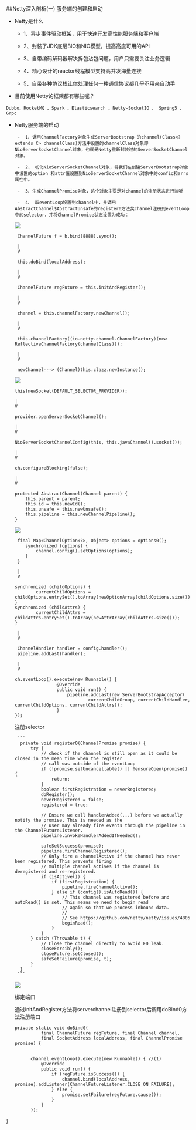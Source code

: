 ##Netty深入剖析(一)  服务端的创建和启动

- Netty是什么

   - 1、异步事件驱动框架，用于快速开发高性能服务端和客户端
   
   - 2、封装了JDK底层BIO和NIO模型，提高高度可用的API 
   
   - 3、自带编码解码器解决拆包沾包问题，用户只需要关注业务逻辑

   - 4、精心设计的reactor线程模型支持高并发海量连接

   - 5、自带各种协议栈让你处理任何一种通信协议都几乎不用亲自动手
   
- 目前使用Netty的框架都有哪些呢？

 ```
 Dubbo、RocketMQ 、Spark 、Elasticsearch 、Netty-SocketIO 、 Spring5 、 Grpc 
 ```

- Netty服务端的启动


       -  1、调用ChannelFactory对象生成ServerBootstrap 的channel(Class<? extends C> channelClass)方法中设置的channelClass对象即NioServerSocketChannel对象，也就是Netty重新封装过的ServerSocketChannel对象。
       
       -  2、 初化NioServerSocketChannel对象，将我们在创建ServerBootstrap对象中设置的option 和attr值设置到NioServerSocketChannel对象中的config和arrs属性中。
       
       -  3、生成ChannelPromise对象，这个对象主要是对channel的注册状态进行监听
       
       -  4、 取eventLoop设置到channel中，并调用AbstractChannel$AbstractUnsafe的register0方法奖channel注册到eventLoop中的selector，并将ChannelPromise状态设置为成功：

    ![](https://www.icheesedu.com/images/qiniu/Xnip2018-06-168_11-42-34.png)
    
    ```
     ChannelFuture f = b.bind(8888).sync();
     
     |
     V
     
     this.doBind(localAddress);
     
     |
     V
     
     ChannelFuture regFuture = this.initAndRegister();
     
     |
     V
     
     channel = this.channelFactory.newChannel();
     
     |
     V
     
     this.channelFactory((io.netty.channel.ChannelFactory)(new ReflectiveChannelFactory(channelClass)));
     
     |
     V
     
     newChannel---> (Channel)this.clazz.newInstance();

    ```
    
    ![](https://www.icheesedu.com/images/qiniu/Xnip2018-06-168_11-32-35.png)
    
    ```
    this(newSocket(DEFAULT_SELECTOR_PROVIDER));
    
    |
    V
    
    provider.openServerSocketChannel();
    
    |
    V
    
    NioServerSocketChannelConfig(this, this.javaChannel().socket());
    
    |
    V
    
    ch.configureBlocking(false);
    
    |
    V
    
    protected AbstractChannel(Channel parent) {
        this.parent = parent;
        this.id = this.newId();
        this.unsafe = this.newUnsafe();
        this.pipeline = this.newChannelPipeline();
    }
    ```
    
    ![](https://www.icheesedu.com/images/qiniu/Xnip2018-06-168_11-43-52.png)
    
    ```
     final Map<ChannelOption<?>, Object> options = options0();
        synchronized (options) {
            channel.config().setOptions(options);
        }
     }
     
     |
     V
     
    synchronized (childOptions) {
            currentChildOptions = childOptions.entrySet().toArray(newOptionArray(childOptions.size()));
    }
    synchronized (childAttrs) {
            currentChildAttrs = childAttrs.entrySet().toArray(newAttrArray(childAttrs.size()));
    }
 
     |
     V
    
     ChannelHandler handler = config.handler();
     pipeline.addLast(handler);
     
     |
     V
     
    ch.eventLoop().execute(new Runnable() {
                    @Override
                    public void run() {
                        pipeline.addLast(new ServerBootstrapAcceptor(
                                currentChildGroup, currentChildHandler, currentChildOptions, currentChildAttrs));
                    }
    });
    ```
    
   注册selector
   
       ```
        private void register0(ChannelPromise promise) {
            try {
                // check if the channel is still open as it could be closed in the mean time when the register
                // call was outside of the eventLoop
                if (!promise.setUncancellable() || !ensureOpen(promise)) {
                    return;
                }
                boolean firstRegistration = neverRegistered;
                doRegister();
                neverRegistered = false;
                registered = true;

                // Ensure we call handlerAdded(...) before we actually notify the promise. This is needed as the
                // user may already fire events through the pipeline in the ChannelFutureListener.
                pipeline.invokeHandlerAddedIfNeeded();

                safeSetSuccess(promise);
                pipeline.fireChannelRegistered();
                // Only fire a channelActive if the channel has never been registered. This prevents firing
                // multiple channel actives if the channel is deregistered and re-registered.
                if (isActive()) {
                    if (firstRegistration) {
                        pipeline.fireChannelActive();
                    } else if (config().isAutoRead()) {
                        // This channel was registered before and autoRead() is set. This means we need to begin read
                        // again so that we process inbound data.
                        //
                        // See https://github.com/netty/netty/issues/4805
                        beginRead();
                    }
                }
            } catch (Throwable t) {
                // Close the channel directly to avoid FD leak.
                closeForcibly();
                closeFuture.setClosed();
                safeSetFailure(promise, t);
            }
        }
       ```
   
   ![](https://www.icheesedu.com/images/qiniu/Xnip2018-06-168_11-59-54.png)
   
   绑定端口
   
  通过initAndRegister方法将serverchannel注册到selector后调用doBind0方法注册端口
  
  ```
  private static void doBind0(  
            final ChannelFuture regFuture, final Channel channel,  
            final SocketAddress localAddress, final ChannelPromise promise) {  

  
        channel.eventLoop().execute(new Runnable() { //(1)  
            @Override  
            public void run() {  
                if (regFuture.isSuccess()) {  
                    channel.bind(localAddress, promise).addListener(ChannelFutureListener.CLOSE_ON_FAILURE);  
                } else {  
                    promise.setFailure(regFuture.cause());  
                }  
            }  
        });  
}  
  ```
   
   
   
      
  
 
 



